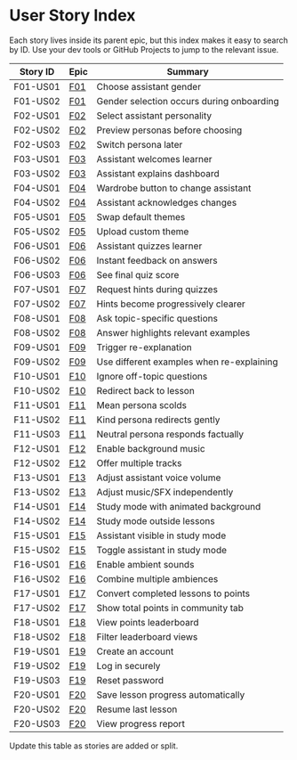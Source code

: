 # User Story Index

Each story lives inside its parent epic, but this index makes it easy to search by ID. Use your
dev tools or GitHub Projects to jump to the relevant issue.

| Story ID | Epic | Summary |
|----------|------|---------|
| F01-US01 | [F01](epics/F01-assistant-customization.md) | Choose assistant gender |
| F01-US02 | [F01](epics/F01-assistant-customization.md) | Gender selection occurs during onboarding |
| F02-US01 | [F02](epics/F02-assistant-personality.md) | Select assistant personality |
| F02-US02 | [F02](epics/F02-assistant-personality.md) | Preview personas before choosing |
| F02-US03 | [F02](epics/F02-assistant-personality.md) | Switch persona later |
| F03-US01 | [F03](epics/F03-assistant-introduction.md) | Assistant welcomes learner |
| F03-US02 | [F03](epics/F03-assistant-introduction.md) | Assistant explains dashboard |
| F04-US01 | [F04](epics/F04-assistant-wardrobe.md) | Wardrobe button to change assistant |
| F04-US02 | [F04](epics/F04-assistant-wardrobe.md) | Assistant acknowledges changes |
| F05-US01 | [F05](epics/F05-dashboard-customization.md) | Swap default themes |
| F05-US02 | [F05](epics/F05-dashboard-customization.md) | Upload custom theme |
| F06-US01 | [F06](epics/F06-quiz-mode.md) | Assistant quizzes learner |
| F06-US02 | [F06](epics/F06-quiz-mode.md) | Instant feedback on answers |
| F06-US03 | [F06](epics/F06-quiz-mode.md) | See final quiz score |
| F07-US01 | [F07](epics/F07-hint-functionality.md) | Request hints during quizzes |
| F07-US02 | [F07](epics/F07-hint-functionality.md) | Hints become progressively clearer |
| F08-US01 | [F08](epics/F08-ask-assistant.md) | Ask topic-specific questions |
| F08-US02 | [F08](epics/F08-ask-assistant.md) | Answer highlights relevant examples |
| F09-US01 | [F09](epics/F09-reexplain.md) | Trigger re-explanation |
| F09-US02 | [F09](epics/F09-reexplain.md) | Use different examples when re-explaining |
| F10-US01 | [F10](epics/F10-topic-enforcement.md) | Ignore off-topic questions |
| F10-US02 | [F10](epics/F10-topic-enforcement.md) | Redirect back to lesson |
| F11-US01 | [F11](epics/F11-personality-responses.md) | Mean persona scolds |
| F11-US02 | [F11](epics/F11-personality-responses.md) | Kind persona redirects gently |
| F11-US03 | [F11](epics/F11-personality-responses.md) | Neutral persona responds factually |
| F12-US01 | [F12](epics/F12-background-music.md) | Enable background music |
| F12-US02 | [F12](epics/F12-background-music.md) | Offer multiple tracks |
| F13-US01 | [F13](epics/F13-volume-controls.md) | Adjust assistant voice volume |
| F13-US02 | [F13](epics/F13-volume-controls.md) | Adjust music/SFX independently |
| F14-US01 | [F14](epics/F14-study-mode.md) | Study mode with animated background |
| F14-US02 | [F14](epics/F14-study-mode.md) | Study mode outside lessons |
| F15-US01 | [F15](epics/F15-study-mode-companion.md) | Assistant visible in study mode |
| F15-US02 | [F15](epics/F15-study-mode-companion.md) | Toggle assistant in study mode |
| F16-US01 | [F16](epics/F16-soundboard.md) | Enable ambient sounds |
| F16-US02 | [F16](epics/F16-soundboard.md) | Combine multiple ambiences |
| F17-US01 | [F17](epics/F17-community-tab.md) | Convert completed lessons to points |
| F17-US02 | [F17](epics/F17-community-tab.md) | Show total points in community tab |
| F18-US01 | [F18](epics/F18-leaderboard.md) | View points leaderboard |
| F18-US02 | [F18](epics/F18-leaderboard.md) | Filter leaderboard views |
| F19-US01 | [F19](epics/F19-user-accounts.md) | Create an account |
| F19-US02 | [F19](epics/F19-user-accounts.md) | Log in securely |
| F19-US03 | [F19](epics/F19-user-accounts.md) | Reset password |
| F20-US01 | [F20](epics/F20-progress-tracking.md) | Save lesson progress automatically |
| F20-US02 | [F20](epics/F20-progress-tracking.md) | Resume last lesson |
| F20-US03 | [F20](epics/F20-progress-tracking.md) | View progress report |

Update this table as stories are added or split.
